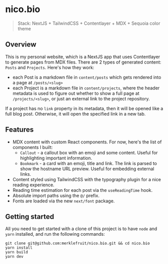 # nico.bio

> Stack: NextJS + TailwindCSS + Contentlayer + MDX + Sequoia color theme

## Overview

This is my personal website, which is a NextJS app that uses Contentlayer to generate pages from MDX files.
There are 2 types of generated content: `Posts` and `Projects`. Here's how they work:

- each Post is a markdown file in `content/posts` which gets rendered into a page at `/posts/<slug>`
- each Project is a markdown file in `content/projects`, where the header metadata is used to figure out
  whether to show a full page at `/projects/<slug>`, or just an external link to the project repository.

If a project has no `link` property in its metadata, then it will be opened like a full blog post.
Otherwise, it will open the specified link in a new tab.

## Features

- MDX content with custom React components. For now, here's the list of components I built:
  - `Callout` - a callout box with an emoji and some content. Useful for highlighting important information.
  - `Bookmark` - a card with an emoji, title and link. The link is parsed to show the hostname URL preview. Useful for embedding external links.
- Content styled using TailwindCSS with the typography plugin for a nice reading experience.
- Reading time estimation for each post via the `useReadingTime` hook.
- Absolute import paths using the `@/` prefix.
- Fonts are loaded via the new `next/font` package.

## Getting started

All you need to get started with a clone of this project is to have `node` and `yarn` installed, and run the following commands:

```
git clone git@github.com:merklefruit/nico.bio.git && cd nico.bio
yarn install
yarn build
yarn dev
```
